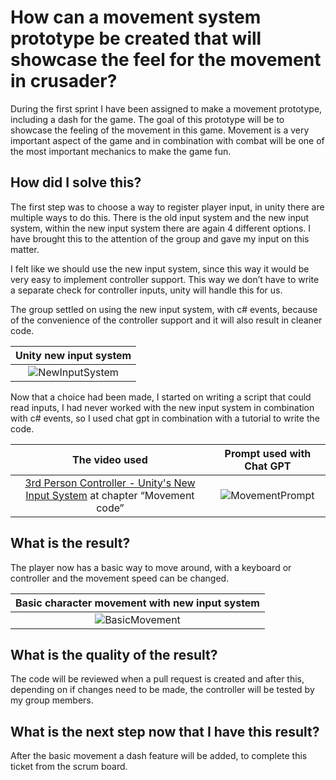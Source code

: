 # How can a movement system prototype be created that will showcase the feel for the movement in crusader?
During the first sprint I have been assigned to make a movement prototype, including a dash for the game. The goal of this prototype will be to showcase the feeling of the movement in this game. Movement is a very important aspect of the game and in combination with combat will be one of the most important mechanics to make the game fun.

## How did I solve this?
The first step was to choose a way to register player input, in unity there are multiple ways to do this. There is the old input system and the new input system, within the new input system there are again 4 different options. I have brought this to the attention of the group and gave my input on this matter.

I felt like we should use the new input system, since this way it would be very easy to implement controller support. This way we don’t have to write a separate check for controller inputs, unity will handle this for us. 

The group settled on using the new input system, with c# events, because of the convenience of the controller support and it will also result in cleaner code.  

|Unity new input system|
|:--------------------:|
|![NewInputSystem](https://github.com/Timsel1/S6-Portfolio/assets/90602424/cf2de59a-9196-4bb5-a344-31907338d6a8)|

Now that a choice had been made, I started on writing a script that could read inputs, I had never worked with the new input system in combination with c# events, so I used chat gpt in combination with a tutorial to write the code.

|The video used|Prompt used with Chat GPT|
|:------------:|:-----------------------:|
|[3rd Person Controller - Unity's New Input System](https://www.youtube.com/watch?v=WIl6ysorTE0) at chapter “Movement code”|![MovementPrompt](https://github.com/Timsel1/S6-Portfolio/assets/90602424/151f53c1-6b02-484a-894e-ae3f9fc9058a)|


## What is the result?
The player now has a basic way to move around, with a keyboard or controller and the movement speed can be changed. 

|Basic character movement with new input system|
|:--------------------------------------------:|
|![BasicMovement](https://github.com/Timsel1/S6-Portfolio/assets/90602424/174ca5c9-443f-407e-a409-13f31734b527)|

## What is the quality of the result?
The code will be reviewed when a pull request is created and after this, depending on if changes need to be made, the controller will be tested by my group members.

## What is the next step now that I have this result?
After the basic movement a dash feature will be added, to complete  this ticket from the scrum board.

